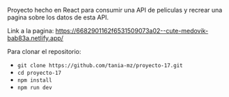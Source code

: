 Proyecto hecho en React para consumir una API de peliculas y recrear una pagina sobre los datos de esta API.

Link a la pagina: https://6682901162f6531509073a02--cute-medovik-bab83a.netlify.app/

Para clonar el repositorio:

- `git clone https://github.com/tania-mz/proyecto-17.git`
- `cd proyecto-17`
- `npm install`
- `npm run dev`
